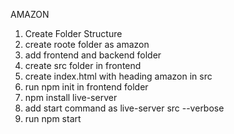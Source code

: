 AMAZON

1. Create Folder Structure
  1. create roote folder as amazon
  2. add frontend and backend folder
  3. create src folder in frontend
  4. create index.html with heading amazon in src
  5. run npm init in frontend folder
  6. npm install live-server
  7. add start command as live-server src --verbose
  8. run npm start 